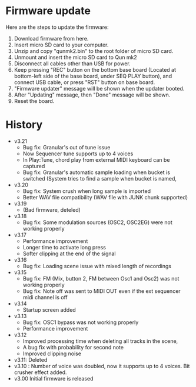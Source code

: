 # Firmware update

Here are the steps to update the firmware:

1. Download firmware from here.
2. Insert micro SD card to your computer.
3. Unzip and copy "qunmk2.bin" to the root folder of micro SD card.
4. Unmount and insert the micro SD card to Qun mk2
5. Disconnect all cables other than USB for power.
6. Keep pressing "REC" button on the bottom base board (Located at bottom-left side of the base board, under SEQ PLAY button), and connect USB cable, or press "RST" button on base board.
7. "Firmware updater" message will be shown when the updater booted.
8. After "Updating" message, then "Done" message will be shown.
9. Reset the board.

# History

- v3.21
	- Bug fix: Granular's out of tune issue
	- Now Sequencer tune supports up to 4 voices
	- In Play:Tune, chord play from external MIDI keyboard can be captured
	- Bug fix: Granular's automatic sample loading when bucket is switched (System tries to find a sample when bucket is named,
- v3.20
	- Bug fix: System crush when long sample is imported
	- Better WAV file compatibility (WAV file with JUNK chunk supported) 
- v3.19
	- (Bad firmware, deteled)	 
- v3.18
	- Bug fix: Some modulation sources (OSC2, OSC2EG) were not working properly
- v3.17
	- Performance improvement
	- Longer time to activate long press
	- Softer clipping at the end of the signal
- v3.16
	- Bug fix: Loading scene issue with mixed length of recordings
- v3.15
	- Bug fix: FM (Mix, button 2, FM between Osc1 and Osc2) was not working properly	
	- Bug fix: Note off was sent to MIDI OUT even if the ext sequencer midi channel is off
- v3.14
	- Startup screen added
- v3.13
	- Bug fix:  OSC1 bypass was not working properly
	- Performance improvement
- v3.12
	- Improved processing time when deleting all tracks in the scene,
	- A bug fix with probability for second note
	- Improved clipping noise
- v3.11: Deleted
- v3.10 : Number of voice was doubled, now it supports up to 4 voices. Bit crusher effect added.
- v3.00 Initial firmware is released